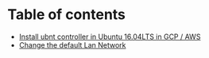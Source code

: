 # Table of contents

* [Install ubnt controller in Ubuntu 16.04LTS in GCP / AWS](README.md)
* [Change the default Lan Network](change-the-default-lan-network.md)

